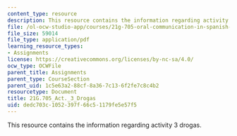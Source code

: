 ```yaml
---
content_type: resource
description: This resource contains the information regarding activity 3 drogas.
file: /ol-ocw-studio-app/courses/21g-705-oral-communication-in-spanish-spring-2004/dedc703c1052397f66c51179fe5e57f5_MIT21G_705S04_act3drogas.pdf
file_size: 59014
file_type: application/pdf
learning_resource_types:
- Assignments
license: https://creativecommons.org/licenses/by-nc-sa/4.0/
ocw_type: OCWFile
parent_title: Assignments
parent_type: CourseSection
parent_uid: 1c5e63a2-88cf-8a36-7c13-6f2fe7c8c4b2
resourcetype: Document
title: 21G.705_Act._3_Drogas
uid: dedc703c-1052-397f-66c5-1179fe5e57f5
---
```

This resource contains the information regarding activity 3 drogas.